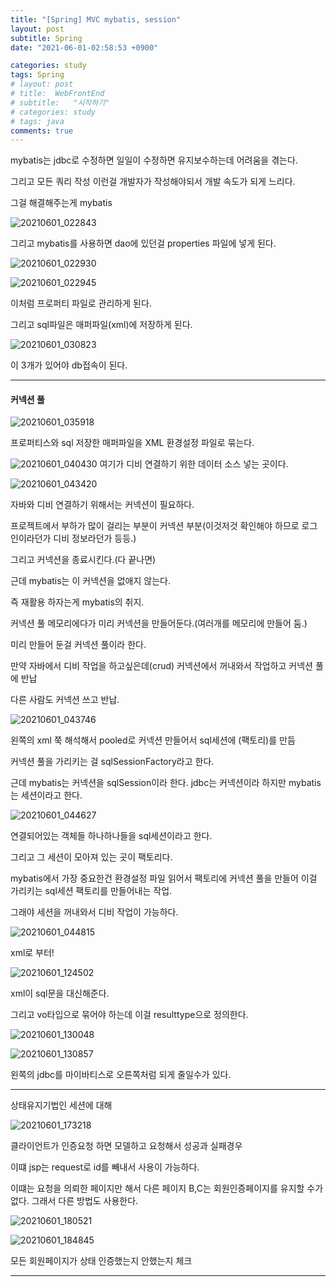 ```yaml
---
title: "[Spring] MVC mybatis, session"
layout: post
subtitle: Spring
date: "2021-06-01-02:58:53 +0900"

categories: study
tags: Spring
# layout: post
# title:  WebFrontEnd
# subtitle:   "시작하기"
# categories: study
# tags: java
comments: true
---
```



mybatis는 jdbc로 수정하면 일일이 수정하면 유지보수하는데 어려움을 겪는다.

그리고 모든 쿼리 작성 이런걸 개발자가 작성해야되서 개발 속도가 되게 느리다.


그걸 해결해주는게 mybatis


![20210601_022843](/assets/20210601_022843.png)


그리고 mybatis를 사용하면 dao에 있던걸 properties 파일에 넣게 된다.

![20210601_022930](/assets/20210601_022930.png)

![20210601_022945](/assets/20210601_022945.png)

이처럼 프로퍼티 파일로 관리하게 된다.


그리고 sql파일은 매퍼파일(xml)에 저장하게 된다.

![20210601_030823](/assets/20210601_030823.png)

이 3개가 있어야 db접속이 된다.


-------


#### 커넥션 풀

![20210601_035918](/assets/20210601_035918.png)

프로퍼티스와 sql 저장한 매퍼파일을 XML 환경설정 파일로 묶는다.



![20210601_040430](/assets/20210601_040430.png)
여기가 디비 연결하기 위한 데이터 소스 넣는 곳이다.


![20210601_043420](/assets/20210601_043420.png)

자바와 디비 연결하기 위해서는 커넥션이 필요하다.

프로젝트에서 부하가 많이 걸리는 부분이 커넥션 부분(이것저것 확인해야 하므로 로그인이라던가 디비 정보라던가 등등.)

그리고 커넥션을 종료시킨다.(다 끝나면)

근데 mybatis는 이 커넥션을 없애지 않는다.

즉 재활용 하자는게 mybatis의 취지.

커넥션 풀 메모리에다가 미리 커넥션을 만들어둔다.(여러개를 메모리에 만들어 둠.)


미리 만들어 둔걸 커넥션 풀이라 한다.

만약 자바에서 디비 작업을 하고싶은데(crud)
커넥션에서 꺼내와서 작업하고 커넥션 풀에 반납

다른 사람도 커넥션 쓰고 반납.

![20210601_043746](/assets/20210601_043746.png)

왼쪽의 xml 쭉 해석해서 pooled로 커넥션 만들어서  sql세션에 (팩토리)를 만듬

커넥션 풀을 가리키는 걸 sqlSessionFactory라고 한다.


근데 mybatis는 커넥션을 sqlSession이라 한다.
jdbc는 커넥션이라 하지만 mybatis는 세션이라고 한다.

![20210601_044627](/assets/20210601_044627.png)

연결되어있는 객체들 하나하나들을 sql세션이라고 한다.

그리고 그 세션이 모아져 있는 곳이 팩토리다.

mybatis에서 가장 중요한건 환경설정 파일 읽어서
팩토리에 커넥션 풀을 만들어 이걸 가리키는 sql세션 팩토리를 만들어내는 작업.

그래야 세션을 꺼내와서 디비 작업이 가능하다.

![20210601_044815](/assets/20210601_044815.png)

xml로 부터!

![20210601_124502](/assets/20210601_124502.png)

xml이 sql문을 대신해준다.

그리고 vo타입으로 묶어야 하는데 이걸 resulttype으로 정의한다.


![20210601_130048](/assets/20210601_130048.png)

![20210601_130857](/assets/20210601_130857.png)

왼쪽의 jdbc를 마이바티스로 오른쪽처럼 되게 줄일수가 있다.

------------------


상태유지기법인 세션에 대해

![20210601_173218](/assets/20210601_173218.png)

클라이언트가 인증요청 하면 모델하고 요청해서 성공과 실패경우

이떄 jsp는 request로 id를 빼내서 사용이 가능하다.

이떄는 요청을 의뢰한 페이지만 해서  다른 페이지 B,C는 회원인증페이지를 유지할 수가 없다. 그래서 다른 방법도 사용한다.



![20210601_180521](/assets/20210601_180521.png)

![20210601_184845](/assets/20210601_184845.png)

모든 회원페이지가 상태 인증했는지 안했는지 체크


----------
